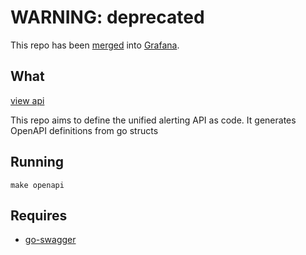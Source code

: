 # WARNING: deprecated

This repo has been [merged](https://github.com/grafana/grafana/pull/33129) into [Grafana](https://github.com/grafana/grafana).

## What

[view api](https://grafana.github.io/alerting-api/)

This repo aims to define the unified alerting API as code. It generates OpenAPI definitions from go structs


## Running

`make openapi`

## Requires
 - [go-swagger](https://github.com/go-swagger/go-swagger)
